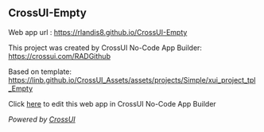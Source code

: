 ## CrossUI-Empty
Web app url : https://rlandis8.github.io/CrossUI-Empty

This project was created by CrossUI No-Code App Builder: https://crossui.com/RADGithub

Based on template: https://linb.github.io/CrossUI_Assets/assets/projects/Simple/xui_project_tpl_Empty

Click [here](https://crossui.com/RADGithub/#!from=github&owner=rlandis8&repo=CrossUI-Empty) to edit this web app in CrossUI No-Code App Builder

<i>Powered by [CrossUI](https://crossui.com)</i>
